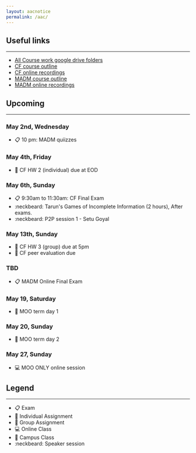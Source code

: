 ```yaml
---
layout: aacnotice
permalink: /aac/
---
```


## Useful links

----
* [All Course work google drive folders](https://drive.google.com/drive/u/1/folders/1mYYYbyB3R1y9sBMQAwEXjPEb63WUc4CH)
* [CF course outline](http://lms2.exchange.isb.edu/mod/resource/view.php?id=55100)
* [CF online recordings](https://drive.google.com/drive/folders/1X7yVbCScdB6gCNLyVEgFAQ7XfKT9nFCn)
* [MADM course outline](http://lms2.exchange.isb.edu/mod/resource/view.php?id=55425)
* [MADM online recordings](http://lms2.exchange.isb.edu/mod/url/view.php?id=55736)

## Upcoming

----

### May 2nd, Wednesday
* :clipboard: 10 pm: MADM quiizzes

### May 4th, Friday
* :bust_in_silhouette: CF HW 2 (individual) due at EOD

### May 6th, Sunday
* :clipboard: 9:30am to 11:30am: CF Final Exam
* :neckbeard: Tarun's Games of Incomplete Information (2 hours), After exams.
* :neckbeard: P2P session 1 - Setu Goyal

### May 13th, Sunday
* :busts_in_silhouette: CF HW 3 (group) due at 5pm
* :bust_in_silhouette: CF peer evaluation due

### TBD
* :clipboard: MADM Online Final Exam

### May 19, Saturday
* :school: MOO term day 1

### May 20, Sunday
* :school: MOO term day 2

### May 27, Sunday
* :computer: MOO ONLY online session


## Legend

----
* :clipboard: Exam
* :bust_in_silhouette: Individual Assignment
* :busts_in_silhouette: Group Assignment
* :computer: Online Class
* :school: Campus Class
* :neckbeard: Speaker session
